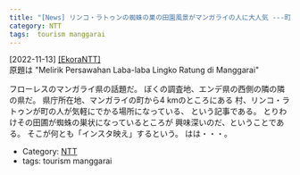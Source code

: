 ```yaml
---
title: "[News] リンコ・ラトゥンの蜘蛛の巣の田園風景がマンガライの人に大人気 ---町の近くの観光地！ＮＴＴ州もかわった"
category: NTT
tags:  tourism manggarai
---
```


[2022-11-13] [[EkoraNTT]](https://ekorantt.com/2022/11/12/melirik-persawahan-laba-laba-lingko-ratung-di-manggarai/?utm_source=pocket_saves)  
 原題は "Melirik Persawahan 
Laba-laba Lingko Ratung di Manggarai"

 フローレスのマンガライ県の話題だ。
ぼくの調査地、エンデ県の西側の隣の隣の県だ。
県庁所在地、マンガライの町から4 kmのところにある
村、リンコ・ラトゥンが町の人が気軽にでかる場所になっている、
という記事である。
とりわけその田圃が蜘蛛の巣状になっているところが
興味深いのだ、ということである。
そこが何とも「インスタ映え」するという。
はは・・・。

- Category: [NTT](categories.html#NTT)
- tags:  tourism manggarai

